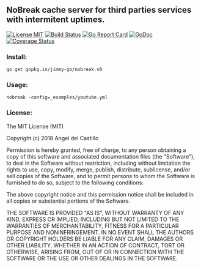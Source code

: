 ## NoBreak cache server for third parties services with intermitent uptimes.

[![License MIT](https://img.shields.io/npm/l/express.svg)](http://opensource.org/licenses/MIT)
[![Build Status](https://travis-ci.org/jimmy-go/nobreak.svg?branch=master)](https://travis-ci.org/jimmy-go/nobreak)
[![Go Report Card](https://goreportcard.com/badge/github.com/jimmy-go/nobreak)](https://goreportcard.com/report/github.com/jimmy-go/nobreak)
[![GoDoc](http://godoc.org/github.com/jimmy-go/nobreak?status.png)](http://godoc.org/github.com/jimmy-go/nobreak)
[![Coverage Status](https://coveralls.io/repos/github/jimmy-go/nobreak/badge.svg?branch=master)](https://coveralls.io/github/jimmy-go/nobreak?branch=master)

### Install:
```
go get gopkg.in/jimmy-go/nobreak.v0
```


### Usage:

`nobreak -config=_examples/youtube.yml`



### License:

The MIT License (MIT)

Copyright (c) 2018 Angel del Castillo

Permission is hereby granted, free of charge, to any person obtaining a copy
of this software and associated documentation files (the "Software"), to deal
in the Software without restriction, including without limitation the rights
to use, copy, modify, merge, publish, distribute, sublicense, and/or sell
copies of the Software, and to permit persons to whom the Software is
furnished to do so, subject to the following conditions:

The above copyright notice and this permission notice shall be included in all
copies or substantial portions of the Software.

THE SOFTWARE IS PROVIDED "AS IS", WITHOUT WARRANTY OF ANY KIND, EXPRESS OR
IMPLIED, INCLUDING BUT NOT LIMITED TO THE WARRANTIES OF MERCHANTABILITY,
FITNESS FOR A PARTICULAR PURPOSE AND NONINFRINGEMENT. IN NO EVENT SHALL THE
AUTHORS OR COPYRIGHT HOLDERS BE LIABLE FOR ANY CLAIM, DAMAGES OR OTHER
LIABILITY, WHETHER IN AN ACTION OF CONTRACT, TORT OR OTHERWISE, ARISING FROM,
OUT OF OR IN CONNECTION WITH THE SOFTWARE OR THE USE OR OTHER DEALINGS IN THE
SOFTWARE.

